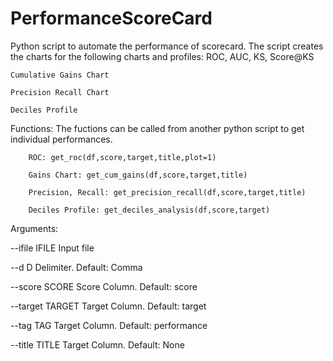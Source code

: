 # PerformanceScoreCard

Python script to automate the performance of scorecard. The script creates the charts for the following charts and profiles:
    ROC, AUC, KS, Score@KS
    
    Cumulative Gains Chart
    
    Precision Recall Chart
    
    Deciles Profile

    
Functions:
    The fuctions can be called from another python script to get individual performances.
    
        ROC: get_roc(df,score,target,title,plot=1)
        
        Gains Chart: get_cum_gains(df,score,target,title)
        
        Precision, Recall: get_precision_recall(df,score,target,title)
        
        Deciles Profile: get_deciles_analysis(df,score,target)
        

Arguments:

  --ifile IFILE    Input file
  
  --d D            Delimiter.     Default: Comma
  
  --score SCORE    Score  Column. Default: score
  
  --target TARGET  Target Column. Default: target
  
  --tag TAG        Target Column. Default: performance
  
  --title TITLE    Target Column. Default: None
  
